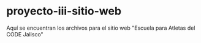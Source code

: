 # proyecto-iii-sitio-web
Aquí se encuentran los archivos para el sitio web "Escuela para Atletas del CODE Jalisco"
